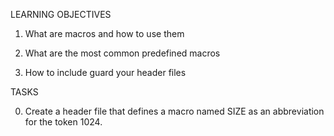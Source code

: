 LEARNING OBJECTIVES

1. What are macros and how to use them

2. What are the most common predefined macros

3. How to include guard your header files


TASKS

0. Create a header file that defines a macro named SIZE as an abbreviation for the token 1024.
